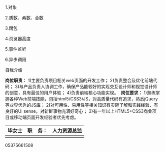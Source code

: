 1.对象

2.质数、素数、合数

3.閉包

4.浏览器高度

5.事件监听

6.异步调用

自我介绍

**岗位职责：**
1)主要负责项目相关web页面的开发工作；
2)负责整合及优化前端代码；
3)与产品负责人协调工作，确保产品能较好的实现交互设计师和视觉设计师的创意，具有最佳的用户体验；
4)负责前端核心功能实现。 
**岗位要求：**
1)熟练掌握各种Web前端技能，包括html5/CSS3/JS，对高质量代码有追求，熟悉jQuery等业界优秀的JS库；
2)对可用性、易用性等相关知识有实际了解和实践经验，有良好的UI sense，对新鲜事物充满好奇心；
3)有一年以上HTML5+CSS3商业项目或移动端页面开发经验者优先考虑。

| 毕女士  | 职    务： | 人力资源总监 |
| ---- | ------- | ------ |
|      |         |        |

05375661508